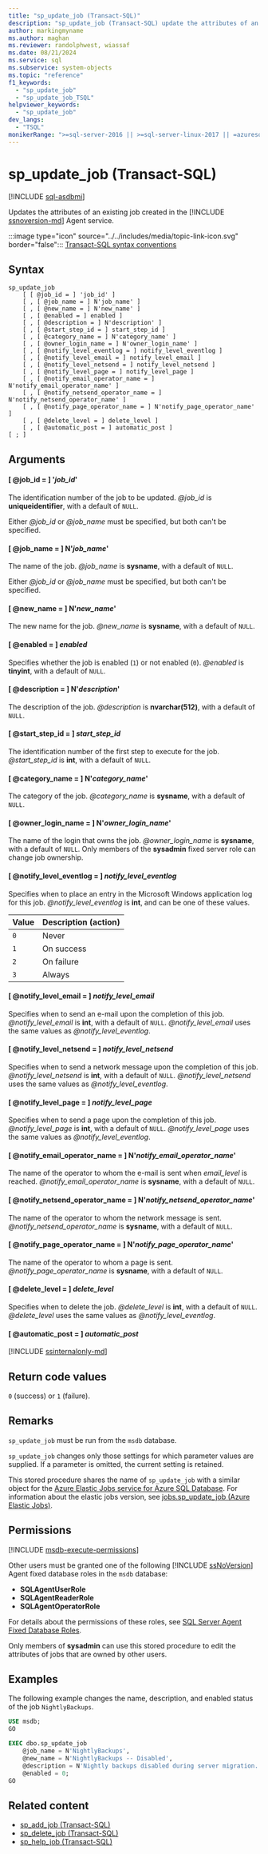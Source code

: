 ```yaml
---
title: "sp_update_job (Transact-SQL)"
description: "sp_update_job (Transact-SQL) update the attributes of an existing job created in the SQL Server Agent service."
author: markingmyname
ms.author: maghan
ms.reviewer: randolphwest, wiassaf
ms.date: 08/21/2024
ms.service: sql
ms.subservice: system-objects
ms.topic: "reference"
f1_keywords:
  - "sp_update_job"
  - "sp_update_job_TSQL"
helpviewer_keywords:
  - "sp_update_job"
dev_langs:
  - "TSQL"
monikerRange: ">=sql-server-2016 || >=sql-server-linux-2017 || =azuresqldb-mi-current"
---
```

# sp_update_job (Transact-SQL)

[!INCLUDE [sql-asdbmi](../../includes/applies-to-version/sql-asdbmi.md)]

Updates the attributes of an existing job created in the [!INCLUDE [ssnoversion-md](../../includes/ssnoversion-md.md)] Agent service.

:::image type="icon" source="../../includes/media/topic-link-icon.svg" border="false"::: [Transact-SQL syntax conventions](../../t-sql/language-elements/transact-sql-syntax-conventions-transact-sql.md)

## Syntax

```syntaxsql
sp_update_job
    [ [ @job_id = ] 'job_id' ]
    [ , [ @job_name = ] N'job_name' ]
    [ , [ @new_name = ] N'new_name' ]
    [ , [ @enabled = ] enabled ]
    [ , [ @description = ] N'description' ]
    [ , [ @start_step_id = ] start_step_id ]
    [ , [ @category_name = ] N'category_name' ]
    [ , [ @owner_login_name = ] N'owner_login_name' ]
    [ , [ @notify_level_eventlog = ] notify_level_eventlog ]
    [ , [ @notify_level_email = ] notify_level_email ]
    [ , [ @notify_level_netsend = ] notify_level_netsend ]
    [ , [ @notify_level_page = ] notify_level_page ]
    [ , [ @notify_email_operator_name = ] N'notify_email_operator_name' ]
    [ , [ @notify_netsend_operator_name = ] N'notify_netsend_operator_name' ]
    [ , [ @notify_page_operator_name = ] N'notify_page_operator_name' ]
    [ , [ @delete_level = ] delete_level ]
    [ , [ @automatic_post = ] automatic_post ]
[ ; ]
```

## Arguments

#### [ @job_id = ] '*job_id*'

The identification number of the job to be updated. *@job_id* is **uniqueidentifier**, with a default of `NULL`.

Either *@job_id* or *@job_name* must be specified, but both can't be specified.

#### [ @job_name = ] N'*job_name*'

The name of the job. *@job_name* is **sysname**, with a default of `NULL`.

Either *@job_id* or *@job_name* must be specified, but both can't be specified.

#### [ @new_name = ] N'*new_name*'

The new name for the job. *@new_name* is **sysname**, with a default of `NULL`.

#### [ @enabled = ] *enabled*

Specifies whether the job is enabled (`1`) or not enabled (`0`). *@enabled* is **tinyint**, with a default of `NULL`.

#### [ @description = ] N'*description*'

The description of the job. *@description* is **nvarchar(512)**, with a default of `NULL`.

#### [ @start_step_id = ] *start_step_id*

The identification number of the first step to execute for the job. *@start_step_id* is **int**, with a default of `NULL`.

#### [ @category_name = ] N'*category_name*'

The category of the job. *@category_name* is **sysname**, with a default of `NULL`.

#### [ @owner_login_name = ] N'*owner_login_name*'

The name of the login that owns the job. *@owner_login_name* is **sysname**, with a default of `NULL`. Only members of the **sysadmin** fixed server role can change job ownership.

#### [ @notify_level_eventlog = ] *notify_level_eventlog*

Specifies when to place an entry in the Microsoft Windows application log for this job. *@notify_level_eventlog* is **int**, and can be one of these values.

| Value | Description (action) |
| --- | --- |
| `0` | Never |
| `1` | On success |
| `2` | On failure |
| `3` | Always |

#### [ @notify_level_email = ] *notify_level_email*

Specifies when to send an e-mail upon the completion of this job. *@notify_level_email* is **int**, with a default of `NULL`. *@notify_level_email* uses the same values as *@notify_level_eventlog*.

#### [ @notify_level_netsend = ] *notify_level_netsend*

Specifies when to send a network message upon the completion of this job. *@notify_level_netsend* is **int**, with a default of `NULL`. *@notify_level_netsend* uses the same values as *@notify_level_eventlog*.

#### [ @notify_level_page = ] *notify_level_page*

Specifies when to send a page upon the completion of this job. *@notify_level_page* is **int**, with a default of `NULL`. *@notify_level_page* uses the same values as *@notify_level_eventlog*.

#### [ @notify_email_operator_name = ] N'*notify_email_operator_name*'

The name of the operator to whom the e-mail is sent when *email_level* is reached. *@notify_email_operator_name* is **sysname**, with a default of `NULL`.

#### [ @notify_netsend_operator_name = ] N'*notify_netsend_operator_name*'

The name of the operator to whom the network message is sent. *@notify_netsend_operator_name* is **sysname**, with a default of `NULL`.

#### [ @notify_page_operator_name = ] N'*notify_page_operator_name*'

The name of the operator to whom a page is sent. *@notify_page_operator_name* is **sysname**, with a default of `NULL`.

#### [ @delete_level = ] *delete_level*

Specifies when to delete the job. *@delete_level* is **int**, with a default of `NULL`. *@delete_level* uses the same values as *@notify_level_eventlog*.

#### [ @automatic_post = ] *automatic_post*

[!INCLUDE [ssinternalonly-md](../../includes/ssinternalonly-md.md)]

## Return code values

`0` (success) or `1` (failure).

## Remarks

`sp_update_job` must be run from the `msdb` database.

`sp_update_job` changes only those settings for which parameter values are supplied. If a parameter is omitted, the current setting is retained.

This stored procedure shares the name of `sp_update_job` with a similar object for the [Azure Elastic Jobs service for Azure SQL Database](/azure/azure-sql/database/elastic-jobs-overview?view=azuresql-db&preserve-view=true). For information about the elastic jobs version, see [jobs.sp_update_job (Azure Elastic Jobs)](sp-update-job-elastic-jobs-transact-sql.md?view=azuresqldb-current&preserve-view=true).

## Permissions

[!INCLUDE [msdb-execute-permissions](../../includes/msdb-execute-permissions.md)]

Other users must be granted one of the following [!INCLUDE [ssNoVersion](../../includes/ssnoversion-md.md)] Agent fixed database roles in the `msdb` database:

- **SQLAgentUserRole**
- **SQLAgentReaderRole**
- **SQLAgentOperatorRole**

For details about the permissions of these roles, see [SQL Server Agent Fixed Database Roles](../../ssms/agent/sql-server-agent-fixed-database-roles.md).

Only members of **sysadmin** can use this stored procedure to edit the attributes of jobs that are owned by other users.

## Examples

The following example changes the name, description, and enabled status of the job `NightlyBackups`.

```sql
USE msdb;
GO

EXEC dbo.sp_update_job
    @job_name = N'NightlyBackups',
    @new_name = N'NightlyBackups -- Disabled',
    @description = N'Nightly backups disabled during server migration.',
    @enabled = 0;
GO
```

## Related content

- [sp_add_job (Transact-SQL)](sp-add-job-transact-sql.md)
- [sp_delete_job (Transact-SQL)](sp-delete-job-transact-sql.md)
- [sp_help_job (Transact-SQL)](sp-help-job-transact-sql.md)
